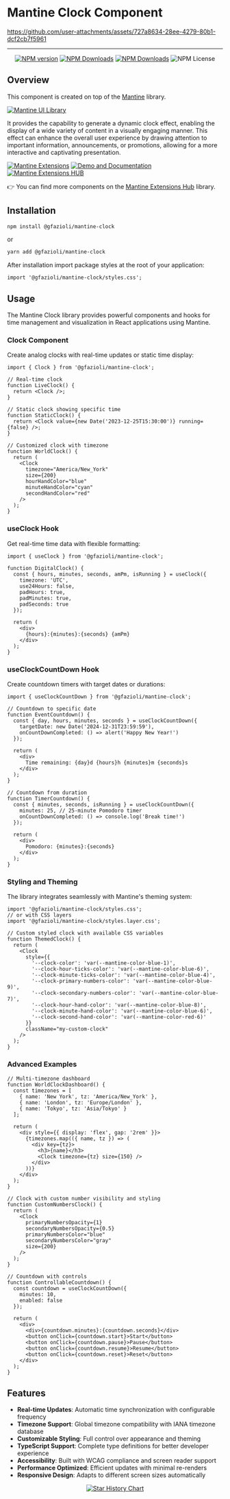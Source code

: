 # Mantine Clock Component

https://github.com/user-attachments/assets/727a8634-28ee-4279-80b1-dcf2cb7f5961

---

<div align="center">
  
  [![NPM version](https://img.shields.io/npm/v/%40gfazioli%2Fmantine-clock?style=for-the-badge)](https://www.npmjs.com/package/@gfazioli/mantine-clock)
  [![NPM Downloads](https://img.shields.io/npm/dm/%40gfazioli%2Fmantine-clock?style=for-the-badge)](https://www.npmjs.com/package/@gfazioli/mantine-clock)
  [![NPM Downloads](https://img.shields.io/npm/dy/%40gfazioli%2Fmantine-clock?style=for-the-badge&label=%20&color=f90)](https://www.npmjs.com/package/@gfazioli/mantine-clock)
  ![NPM License](https://img.shields.io/npm/l/%40gfazioli%2Fmantine-clock?style=for-the-badge)

</div>

## Overview

This component is created on top of the [Mantine](https://mantine.dev/) library.

[![Mantine UI Library](https://img.shields.io/badge/-MANTINE_UI_LIBRARY-blue?style=for-the-badge&labelColor=black&logo=mantine
)](https://mantine.dev/)

It provides the capability to generate a dynamic clock effect, enabling the display of a wide variety of content in a visually engaging manner. This effect can enhance the overall user experience by drawing attention to important information, announcements, or promotions, allowing for a more interactive and captivating presentation.

[![Mantine Extensions](https://img.shields.io/badge/-Watch_the_Video-blue?style=for-the-badge&labelColor=black&logo=youtube
)](https://www.youtube.com/playlist?list=PL85tTROKkZrWyqCcmNCdWajpx05-cTal4)
[![Demo and Documentation](https://img.shields.io/badge/-Demo_%26_Documentation-blue?style=for-the-badge&labelColor=black&logo=typescript
)](https://gfazioli.github.io/mantine-clock/)
[![Mantine Extensions HUB](https://img.shields.io/badge/-Mantine_Extensions_Hub-blue?style=for-the-badge&labelColor=blue
)](https://mantine-extensions.vercel.app/)

👉 You can find more components on the [Mantine Extensions Hub](https://mantine-extensions.vercel.app/) library.


## Installation

```sh
npm install @gfazioli/mantine-clock
```
or 

```sh
yarn add @gfazioli/mantine-clock
```

After installation import package styles at the root of your application:

```tsx
import '@gfazioli/mantine-clock/styles.css';
```

## Usage

The Mantine Clock library provides powerful components and hooks for time management and visualization in React applications using Mantine.

### Clock Component

Create analog clocks with real-time updates or static time display:

```tsx
import { Clock } from '@gfazioli/mantine-clock';

// Real-time clock
function LiveClock() {
  return <Clock />;
}

// Static clock showing specific time
function StaticClock() {
  return <Clock value={new Date('2023-12-25T15:30:00')} running={false} />;
}

// Customized clock with timezone
function WorldClock() {
  return (
    <Clock 
      timezone="America/New_York"
      size={200}
      hourHandColor="blue"
      minuteHandColor="cyan"
      secondHandColor="red"
    />
  );
}
```

### useClock Hook

Get real-time time data with flexible formatting:

```tsx
import { useClock } from '@gfazioli/mantine-clock';

function DigitalClock() {
  const { hours, minutes, seconds, amPm, isRunning } = useClock({
    timezone: 'UTC',
    use24Hours: false,
    padHours: true,
    padMinutes: true,
    padSeconds: true
  });

  return (
    <div>
      {hours}:{minutes}:{seconds} {amPm}
    </div>
  );
}
```

### useClockCountDown Hook

Create countdown timers with target dates or durations:

```tsx
import { useClockCountDown } from '@gfazioli/mantine-clock';

// Countdown to specific date
function EventCountdown() {
  const { day, hours, minutes, seconds } = useClockCountDown({
    targetDate: new Date('2024-12-31T23:59:59'),
    onCountDownCompleted: () => alert('Happy New Year!')
  });

  return (
    <div>
      Time remaining: {day}d {hours}h {minutes}m {seconds}s
    </div>
  );
}

// Countdown from duration
function TimerCountdown() {
  const { minutes, seconds, isRunning } = useClockCountDown({
    minutes: 25, // 25-minute Pomodoro timer
    onCountDownCompleted: () => console.log('Break time!')
  });

  return (
    <div>
      Pomodoro: {minutes}:{seconds}
    </div>
  );
}
```

### Styling and Theming

The library integrates seamlessly with Mantine's theming system:

```tsx
import '@gfazioli/mantine-clock/styles.css';
// or with CSS layers
import '@gfazioli/mantine-clock/styles.layer.css';

// Custom styled clock with available CSS variables
function ThemedClock() {
  return (
    <Clock 
      style={{
        '--clock-color': 'var(--mantine-color-blue-1)',
        '--clock-hour-ticks-color': 'var(--mantine-color-blue-6)',
        '--clock-minute-ticks-color': 'var(--mantine-color-blue-4)',
        '--clock-primary-numbers-color': 'var(--mantine-color-blue-9)',
        '--clock-secondary-numbers-color': 'var(--mantine-color-blue-7)',
        '--clock-hour-hand-color': 'var(--mantine-color-blue-8)',
        '--clock-minute-hand-color': 'var(--mantine-color-blue-6)',
        '--clock-second-hand-color': 'var(--mantine-color-red-6)'
      }}
      className="my-custom-clock"
    />
  );
}
```

### Advanced Examples

```tsx
// Multi-timezone dashboard
function WorldClockDashboard() {
  const timezones = [
    { name: 'New York', tz: 'America/New_York' },
    { name: 'London', tz: 'Europe/London' },
    { name: 'Tokyo', tz: 'Asia/Tokyo' }
  ];

  return (
    <div style={{ display: 'flex', gap: '2rem' }}>
      {timezones.map(({ name, tz }) => (
        <div key={tz}>
          <h3>{name}</h3>
          <Clock timezone={tz} size={150} />
        </div>
      ))}
    </div>
  );
}

// Clock with custom number visibility and styling
function CustomNumbersClock() {
  return (
    <Clock 
      primaryNumbersOpacity={1}
      secondaryNumbersOpacity={0.5}
      primaryNumbersColor="blue"
      secondaryNumbersColor="gray"
      size={200}
    />
  );
}

// Countdown with controls
function ControllableCountdown() {
  const countdown = useClockCountDown({
    minutes: 10,
    enabled: false
  });

  return (
    <div>
      <div>{countdown.minutes}:{countdown.seconds}</div>
      <button onClick={countdown.start}>Start</button>
      <button onClick={countdown.pause}>Pause</button>
      <button onClick={countdown.resume}>Resume</button>
      <button onClick={countdown.reset}>Reset</button>
    </div>
  );
}
```

## Features

- **Real-time Updates**: Automatic time synchronization with configurable frequency
- **Timezone Support**: Global timezone compatibility with IANA timezone database
- **Customizable Styling**: Full control over appearance and theming
- **TypeScript Support**: Complete type definitions for better developer experience
- **Accessibility**: Built with WCAG compliance and screen reader support
- **Performance Optimized**: Efficient updates with minimal re-renders
- **Responsive Design**: Adapts to different screen sizes automatically


<div align="center">
  
[![Star History Chart](https://api.star-history.com/svg?repos=gfazioli/mantine-clock&type=Timeline)](https://www.star-history.com/#gfazioli/mantine-clock&Timeline)

</div>
